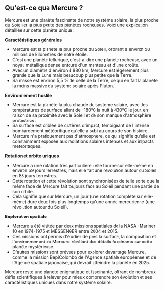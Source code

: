 ## Qu'est-ce que Mercure ?

Mercure est une planète fascinante de notre système solaire, la plus proche du Soleil et la plus petite des planètes rocheuses. Voici une explication détaillée sur cette planète unique :

**Caractéristiques générales**

- Mercure est la planète la plus proche du Soleil, orbitant à environ 58 millions de kilomètres de notre étoile.
- C'est une planète tellurique, c'est-à-dire une planète rocheuse, avec un noyau métallique dense entouré d'un manteau et d'une croûte.
- Avec un diamètre d'environ 4 880 km, Mercure est légèrement plus grande que la Lune mais beaucoup plus petite que la Terre.
- Sa masse est environ 5,5 % de celle de la Terre, ce qui en fait la planète la moins massive du système solaire après Pluton.

**Environnement hostile**

- Mercure est la planète la plus chaude du système solaire, avec des températures de surface allant de -180°C la nuit à 430°C le jour, en raison de sa proximité avec le Soleil et de son manque d'atmosphère protectrice.
- Sa surface est criblée de cratères d'impact, témoignant de l'intense bombardement météoritique qu'elle a subi au cours de son histoire.
- Mercure n'a pratiquement pas d'atmosphère, ce qui signifie qu'elle est constamment exposée aux radiations solaires intenses et aux impacts météoritiques.

**Rotation et orbite uniques**

- Mercure a une rotation très particulière : elle tourne sur elle-même en environ 59 jours terrestres, mais elle fait une révolution autour du Soleil en 88 jours terrestres.
- Cette rotation et cette révolution sont synchronisées de telle sorte que la même face de Mercure fait toujours face au Soleil pendant une partie de son orbite.
- Cela signifie que sur Mercure, un jour (une rotation complète sur elle-même) dure deux fois plus longtemps qu'une année mercurienne (une révolution autour du Soleil).

**Exploration spatiale**

- Mercure a été visitée par deux missions spatiales de la NASA : Mariner 10 en 1974-1975 et MESSENGER entre 2004 et 2015.
- Ces missions ont permis d'étudier de près la surface, la composition et l'environnement de Mercure, révélant des détails fascinants sur cette planète mystérieuse.
- D'autres missions sont prévues pour explorer davantage Mercure, comme la mission BepiColombo de l'Agence spatiale européenne et de l'Agence spatiale japonaise, qui devrait atteindre la planète en 2025.

Mercure reste une planète énigmatique et fascinante, offrant de nombreux défis scientifiques à relever pour mieux comprendre son évolution et ses caractéristiques uniques dans notre système solaire.